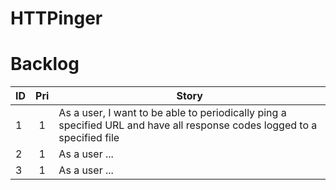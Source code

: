 # HTTPinger
# Backlog
| ID  | Pri | Story |
| --- |:---:| ----- |
| 1 | 1 | As a user, I want to be able to periodically ping a specified URL and have all response codes logged to a specified file |
| 2 | 1 | As a user ... |
| 3 | 1 | As a user ... |
